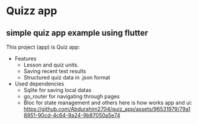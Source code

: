 
# Quizz app
## simple quiz app example using flutter

This project (app) is Quiz app:
* Features
    * Lesson and quiz units.
    * Saving recent test results
    * Structured quiz data in .json format
* Used dependencies
    * Sqlite for saving local datas
    * go_router for navigating through pages
    * Bloc for state management
      and others
      here is how works app and ui:
https://github.com/Abdurahim2704/quiz_app/assets/96531979/79a18951-90cd-4c64-9a24-9b87050a5e74
